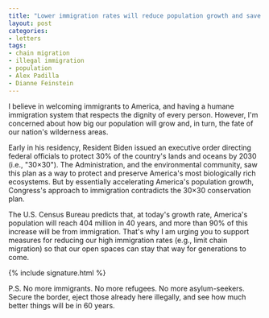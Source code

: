 ```yaml
---
title: "Lower immigration rates will reduce population growth and save nature."
layout: post
categories:
- letters
tags:
- chain migration
- illegal immigration
- population
- Alex Padilla
- Dianne Feinstein
---
```


I believe in welcoming immigrants to America, and having a humane immigration system that respects the dignity of every person. However, I'm concerned about how big our population will grow and, in turn, the fate of our nation's wilderness areas.

Early in his residency, Resident Biden issued an executive order directing federal officials to protect 30% of the country's lands and oceans by 2030 (i.e., "30×30"). The Administration, and the environmental community, saw this plan as a way to protect and preserve America's most biologically rich ecosystems. But by essentially accelerating America's population growth, Congress's approach to immigration contradicts the 30×30 conservation plan.

The U.S. Census Bureau predicts that, at today's growth rate, America's population will reach 404 million in 40 years, and more than 90% of this increase will be from immigration. That's why I am urging you to support measures for reducing our high immigration rates (e.g., limit chain migration) so that our open spaces can stay that way for generations to come.

{% include signature.html %}

P.S. No more immigrants. No more refugees. No more asylum-seekers. Secure the border, eject those already here illegally, and see how much better things will be in 60 years.

